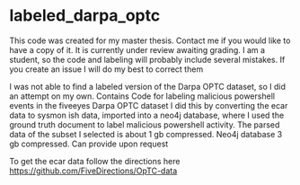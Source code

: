 # labeled_darpa_optc
This code was created for my master thesis. Contact me if you would like to have a copy of it. It is currently under review awaiting grading.
I am a student, so the code and labeling will probably include several mistakes. If you create an issue I will do my best to correct them

I was not able to find a labeled version of the Darpa OPTC dataset, so I did an attempt on my own. 
Contains Code for labeling malicious powershell events in the fiveeyes Darpa OPTC dataset
I did this by converting the ecar data to sysmon ish data, imported into a neo4j database, where I used the ground truth document to label malicious powershell activity.
The parsed data of the subset I selected is about 1 gb compressed. Neo4j database 3 gb compressed. Can provide upon request

To get the ecar data follow the directions here
https://github.com/FiveDirections/OpTC-data
